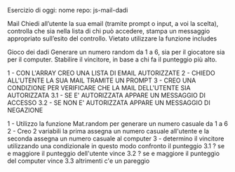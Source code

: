 <!-- TRACCIA ESERCIZIO -->

Esercizio di oggi:
nome repo: js-mail-dadi


Mail
Chiedi all’utente la sua email (tramite prompt o input, a voi la scelta),
controlla che sia nella lista di chi può accedere,
stampa un messaggio appropriato sull’esito del controllo.
Vietato utilizzare la funzione includes


Gioco dei dadi
Generare un numero random da 1 a 6, sia per il giocatore sia per il computer.
Stabilire il vincitore, in base a chi fa il punteggio più alto.


<!-- PSEUDO CODICE MAIL -->

 1 - CON L'ARRAY CREO UNA LISTA DI EMAIL AUTORIZZATE
 2 - CHIEDO ALL'UTENTE LA SUA MAIL TRAMITE UN PROMPT
 3 - CREO UNA CONDIZIONE PER VERIFICARE CHE LA MAIL DELL'UTENTE SIA AUTORIZZATA
  3.1 - SE E' AUTORIZZATA APPARE UN MESSAGGIO DI ACCESSO
  3.2 - SE NON E' AUTORIZZATA APPARE UN MESSAGGIO DI NEGAZIONE 



<!-- PSEUDO CODICE DADI  -->

1 - Utilizzo la funzione Mat.random per generare un numero casuale da 1 a 6
2 - Creo 2 variabili la prima assegna un numero casuale all'utente e la seconda assegna un numero casuale al computer
3 - determino il vincitore utilizzando una condizionale in questo modo confronto il punteggio
 3.1 ? se e maggiore il punteggio dell'utente vince
 3.2 ? se e maggiore il punteggio del computer vince
 3.3 altrimenti c'e un pareggio

 
